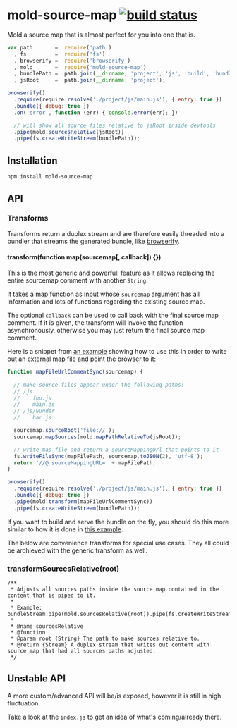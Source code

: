 # mold-source-map [![build status](https://secure.travis-ci.org/thlorenz/mold-source-map.png)](http://travis-ci.org/thlorenz/mold-source-map)

Mold a source map that is almost perfect for you into one that is.

```js
var path       =  require('path')
  , fs         =  require('fs')
  , browserify =  require('browserify')
  , mold       =  require('mold-source-map')
  , bundlePath =  path.join(__dirname, 'project', 'js', 'build', 'bundle.js')
  , jsRoot     =  path.join(__dirname, 'project');

browserify()
  .require(require.resolve('./project/js/main.js'), { entry: true })
  .bundle({ debug: true })
  .on('error', function (err) { console.error(err); })

  // will show all source files relative to jsRoot inside devtools
  .pipe(mold.sourcesRelative(jsRoot))
  .pipe(fs.createWriteStream(bundlePath));
```

## Installation

    npm install mold-source-map

## API

### Transforms

Transforms return a duplex stream and are therefore easily threaded into a bundler that streams the generated bundle,
like [browserify](https://github.com/substack/node-browserify).

#### transform(function map(sourcemap[, callback]) {})

This is the most generic and powerfull feature as it allows replacing the entire sourcemap comment with another `String`.

It takes a map function as input whose `sourcemap` argument has all information and lots of functions regarding the existing source map.

The optional `callback` can be used to call back with the final source map comment. If it is given, the transform will
invoke the function asynchronously, otherwise you may just return the final source map comment.

Here is a snippet from [an example](https://github.com/thlorenz/mold-source-map/blob/master/examples/browserify-external-map-file-sync.js) 
showing how to use this in order to write out an external map file and point the browser to it:

```js
function mapFileUrlCommentSync(sourcemap) {
  
  // make source files appear under the following paths:
  // /js
  //    foo.js
  //    main.js
  // /js/wunder
  //    bar.js 

  sourcemap.sourceRoot('file://'); 
  sourcemap.mapSources(mold.mapPathRelativeTo(jsRoot));

  // write map file and return a sourceMappingUrl that points to it
  fs.writeFileSync(mapFilePath, sourcemap.toJSON(2), 'utf-8');
  return '//@ sourceMappingURL=' + mapFilePath;
}

browserify()
  .require(require.resolve('./project/js/main.js'), { entry: true })
  .bundle({ debug: true })
  .pipe(mold.transform(mapFileUrlCommentSync))
  .pipe(fs.createWriteStream(bundlePath));
```

If you want to build and serve the bundle on the fly, you should do this more similar to how it is done in [this example](https://github.com/thlorenz/mold-source-map/blob/master/examples/browserify-external-map-file.js).

The below are convenience transforms for special use cases. They all could be archieved with the generic transform as
well.

### transformSourcesRelative(root)

```
/**
 * Adjusts all sources paths inside the source map contained in the content that is piped to it.
 *
 * Example: bundleStream.pipe(mold.sourcesRelative(root)).pipe(fs.createWriteStream(bundlePath))
 *
 * @name sourcesRelative
 * @function
 * @param root {String} The path to make sources relative to.
 * @return {Stream} A duplex stream that writes out content with source map that had all sources paths adjusted.
 */
 ```

## Unstable API

A more custom/advanced API will be/is exposed, however it is still in high fluctuation.

Take a look at the `index.js` to get an idea of what's coming/already there.
